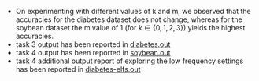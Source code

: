 
- On experimenting with different values of k and m, we observed that the accuracies for the diabetes dataset does not change, whereas for the soybean dataset the m value of 1 (for $k \in \{0,1,2,3\}$) yields the highest accuracies.
- task 3 output has been reported in [diabetes.out](https://github.com/ASE-24-Group-15/Homeworks/blob/main/w3/diabetes.out)
- task 4 output has been reported in [soybean.out](https://github.com/ASE-24-Group-15/Homeworks/blob/main/w3/soybean.out)
- task 4 additional output report of exploring the low frequency settings has been reported in [diabetes-elfs.out](https://github.com/ASE-24-Group-15/Homeworks/blob/main/w3/diabetes-elfs.out)
